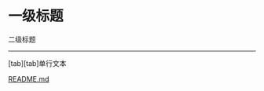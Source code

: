 一级标题
=======


二级标题
_______

[tab][tab]单行文本

[README.md](https://github.com/GitHubOfCui/Tools/blob/master/README.md)

